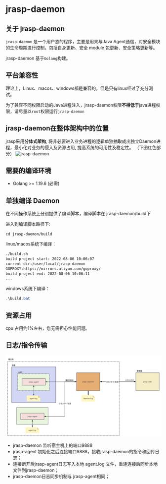 # jrasp-daemon

## 关于 jrasp-daemon

`jrasp-daemon` 是一个用户态的程序，主要是用来与Java Agent通信，对安全模块的生命周期进行控制，包括自身更新、安全 module 包更新、安全策略更新等。

jrasp-daemon 基于`Golang`构建。


## 平台兼容性

理论上，Linux、macos、windows都是兼容的，但是只有linux经过了充分测试。

为了兼容不同权限启动的Java进程注入，jrasp-daemon权限**不得低于**java进程权限，请尽量以`root`权限运行`jrasp-daemon`

## jrasp-daemon在整体架构中的位置

jrasp采用**分体式架构**, 将非必要进入业务进程的逻辑单独抽取成出独立Daemon进程，最小化对业务的侵入及资源占用, 提高系统的可用性及稳定性。
（下图红色部分）
![jrasp-daemon](image/jrasp.png)

## 需要的编译环境

* Golang >= 1.19.6 (必需)

## 单独编译 Daemon
在不同操作系统上分别提供了编译脚本，编译脚本在 jrasp-daemon/build下

进入到编译脚本路径下:
```
cd jrasp-daemon/build
```

linux/macos系统下编译：
```
./build.sh
build project start: 2022-08-06 10:06:07
current dir:/user/local/jrasp-daemon
GOPROXY:https://mirrors.aliyun.com/goproxy/
build project end: 2022-08-06 10:06:11
...
```
windows系统下编译：
```java
.\build.bat
```

## 资源占用

cpu 占用约1%左右，您无需担心性能问题。


## 日志/指令传输

![log-socket.png](image%2Flog-socket.png)

+ jrasp-daemon 监听宿主机上的端口9888
+ jrasp-agent  初始化之后连接端口9888，接收jrasp-daemon的指令和回传日志；
+ 连接断开后jrasp-agent日志写入本地 agent.log 文件，重连连接后同步本地文件到jrasp-daemon；
+ jrasp-daemon日志同步机制与 jrasp-agent相同；